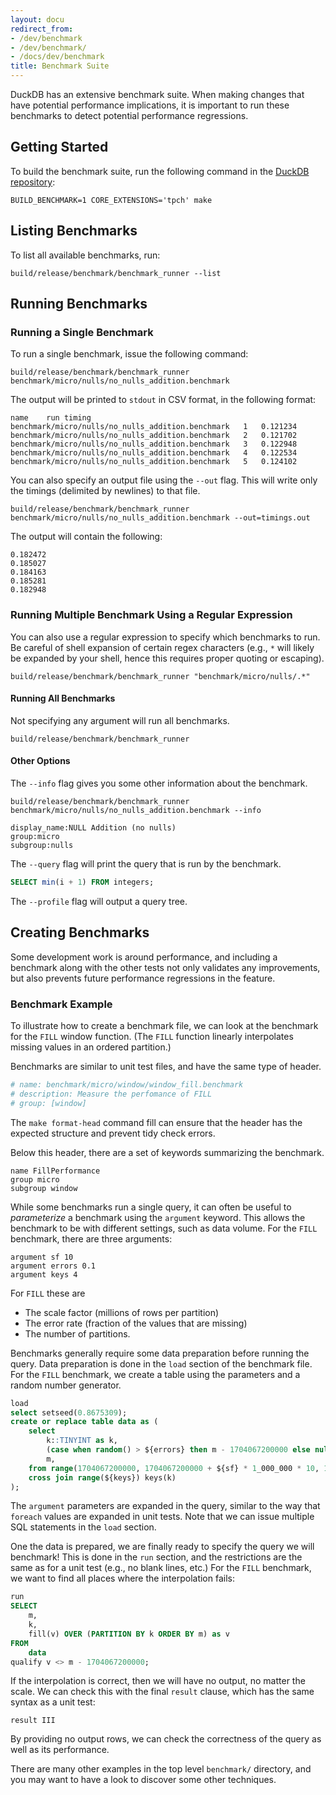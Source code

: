 ```yaml
---
layout: docu
redirect_from:
- /dev/benchmark
- /dev/benchmark/
- /docs/dev/benchmark
title: Benchmark Suite
---
```


DuckDB has an extensive benchmark suite.
When making changes that have potential performance implications, it is important to run these benchmarks to detect potential performance regressions.

## Getting Started

To build the benchmark suite, run the following command in the [DuckDB repository](https://github.com/duckdb/duckdb):

```batch
BUILD_BENCHMARK=1 CORE_EXTENSIONS='tpch' make
```

## Listing Benchmarks

To list all available benchmarks, run:

```batch
build/release/benchmark/benchmark_runner --list
```

## Running Benchmarks

### Running a Single Benchmark

To run a single benchmark, issue the following command:

```batch
build/release/benchmark/benchmark_runner benchmark/micro/nulls/no_nulls_addition.benchmark
```

The output will be printed to `stdout` in CSV format, in the following format:

```text
name	run	timing
benchmark/micro/nulls/no_nulls_addition.benchmark	1	0.121234
benchmark/micro/nulls/no_nulls_addition.benchmark	2	0.121702
benchmark/micro/nulls/no_nulls_addition.benchmark	3	0.122948
benchmark/micro/nulls/no_nulls_addition.benchmark	4	0.122534
benchmark/micro/nulls/no_nulls_addition.benchmark	5	0.124102
```

You can also specify an output file using the `--out` flag. This will write only the timings (delimited by newlines) to that file.

```batch
build/release/benchmark/benchmark_runner benchmark/micro/nulls/no_nulls_addition.benchmark --out=timings.out
```

The output will contain the following:

```text
0.182472
0.185027
0.184163
0.185281
0.182948
```

### Running Multiple Benchmark Using a Regular Expression

You can also use a regular expression to specify which benchmarks to run.
Be careful of shell expansion of certain regex characters (e.g., `*` will likely be expanded by your shell, hence this requires proper quoting or escaping).

```batch
build/release/benchmark/benchmark_runner "benchmark/micro/nulls/.*"
```

#### Running All Benchmarks

Not specifying any argument will run all benchmarks.

```batch
build/release/benchmark/benchmark_runner
```

#### Other Options

The `--info` flag gives you some other information about the benchmark.

```batch
build/release/benchmark/benchmark_runner benchmark/micro/nulls/no_nulls_addition.benchmark --info
```

```text
display_name:NULL Addition (no nulls)
group:micro
subgroup:nulls
```

The `--query` flag will print the query that is run by the benchmark.

```sql
SELECT min(i + 1) FROM integers;
```

The `--profile` flag will output a query tree.

## Creating Benchmarks

Some development work is around performance,
and including a benchmark along with the other tests not only validates any improvements,
but also prevents future performance regressions in the feature.

### Benchmark Example

To illustrate how to create a benchmark file, we can look at the benchmark for the `FILL` window function.
(The `FILL` function linearly interpolates missing values in an ordered partition.)

Benchmarks are similar to unit test files, and have the same type of header.

```py
# name: benchmark/micro/window/window_fill.benchmark
# description: Measure the perfomance of FILL
# group: [window]
```
The `make format-head` command fill can ensure that the header has the expected structure and prevent tidy check errors.

Below this header, there are a set of keywords summarizing the benchmark.

```text
name FillPerformance
group micro
subgroup window
```

While some benchmarks run a single query,
it can often be useful to _parameterize_ a benchmark using the `argument` keyword.
This allows the benchmark to be with different settings, such as data volume.
For the `FILL` benchmark, there are three arguments:

```text
argument sf 10
argument errors 0.1
argument keys 4
```

For `FILL` these are
* The scale factor (millions of rows per partition)
* The error rate (fraction of the values that are missing)
* The number of partitions.

Benchmarks generally require some data preparation before running the query.
Data preparation is done in the `load` section of the benchmark file.
For the `FILL` benchmark, we create a table using the parameters and a random number generator.

```sql
load
select setseed(0.8675309);
create or replace table data as (
	select
		k::TINYINT as k,
		(case when random() > ${errors} then m - 1704067200000 else null end) as v,
		m,
	from range(1704067200000, 1704067200000 + ${sf} * 1_000_000 * 10, 10) times(m)
	cross join range(${keys}) keys(k)
);
```

The `argument` parameters are expanded in the query,
similar to the way that `foreach` values are expanded in unit tests.
Note that we can issue multiple SQL statements in the `load` section.

One the data is prepared, we are finally ready to specify the query we will benchmark!
This is done in the `run` section, and the restrictions are the same as for a unit test
(e.g., no blank lines, etc.)
For the `FILL` benchmark, we want to find all places where the interpolation fails:

```sql
run
SELECT
	m,
	k,
	fill(v) OVER (PARTITION BY k ORDER BY m) as v
FROM
	data
qualify v <> m - 1704067200000;
```

If the interpolation is correct, then we will have no output, no matter the scale.
We can check this with the final `result` clause,
which has the same syntax as a unit test:

```text
result III
```

By providing no output rows, we can check the correctness of the query as well as its performance.

There are many other examples in the top level `benchmark/` directory,
and you may want to have a look to discover some other techniques.
